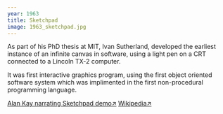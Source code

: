 ```yaml
---
year: 1963
title: Sketchpad
image: 1963_sketchpad.jpg
---
```


As part of his PhD thesis at MIT, Ivan Sutherland, developed the earliest
instance of an infinite canvas in software, using a light pen on a CRT connected
to a Lincoln TX-2 computer.

It was first interactive graphics program, using the first object oriented
software system which was implimented in the first non-procedural programming
language.

<a href="https://archive.org/details/AlanKeyD1987" target="_blank">Alan Kay
narrating Sketchpad demo↗</a>
<a href="https://en.wikipedia.org/wiki/Sketchpad" target="_blank">Wikipedia↗</a>
